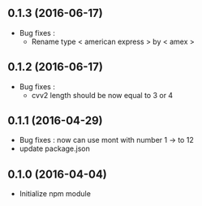 ## 0.1.3 (2016-06-17)
- Bug fixes :
  - Rename type < american express > by < amex >

## 0.1.2 (2016-06-17)
- Bug fixes : 
  - cvv2 length should be now equal to 3 or 4

## 0.1.1 (2016-04-29)
- Bug fixes : now can use mont with number 1 -> to 12
- update package.json

## 0.1.0 (2016-04-04)
- Initialize npm module
